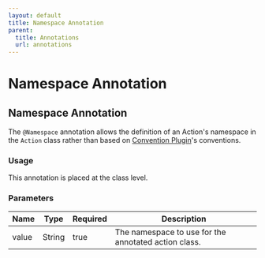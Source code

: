 ```yaml
---
layout: default
title: Namespace Annotation
parent:
  title: Annotations
  url: annotations
---
```


# Namespace Annotation

## Namespace Annotation

The `@Namespace` annotation allows the definition of an Action's namespace in the `Action` class rather than based 
on [Convention Plugin](../plugins/convention/)'s conventions.

### Usage

This annotation is placed at the class level.

### Parameters

| Name | Type | Required | Description |
|------|------|----------|-------------|
| value | String | true | The namespace to use for the annotated action class.|
